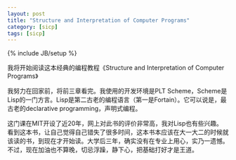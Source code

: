 ```yaml
---
layout: post
title: "Structure and Interpretation of Computer Programs"
category: [sicp]
tags: [sicp]
---
```

{% include JB/setup %}

我将开始阅读这本经典的编程教程《Structure and Interpretation of Computer Programs》

<!--
1.  阅读整本书，理解每个细节
2.  将课后习题，全部完成。如果有困难的，将努力寻找解答，并从中学习 
3.  看MIT提供关于此课程的视频
4.  做这个课程的projects
-->

我努力在回家前，将前三章看完。我使用的开发环境是PLT Scheme，Scheme是Lisp的一门方言。Lisp是第二古老的编程语言（第一是Fortain）。它可以说是，最古老的declarative programming，声明式编程。

这门课在MIT开设了近20年，网上对此书的评价非常高，我对Lisp也有些兴趣。看到这本书，让自己觉得自己错失了很多时间，这本书本应该在大一大二的时候就该读的书，到现在才开始读。大学后三年，确实没有在专业上用心，实乃一遗憾。不过，现在加油也不算晚，切忌浮躁，静下心，把基础打好才是王道。